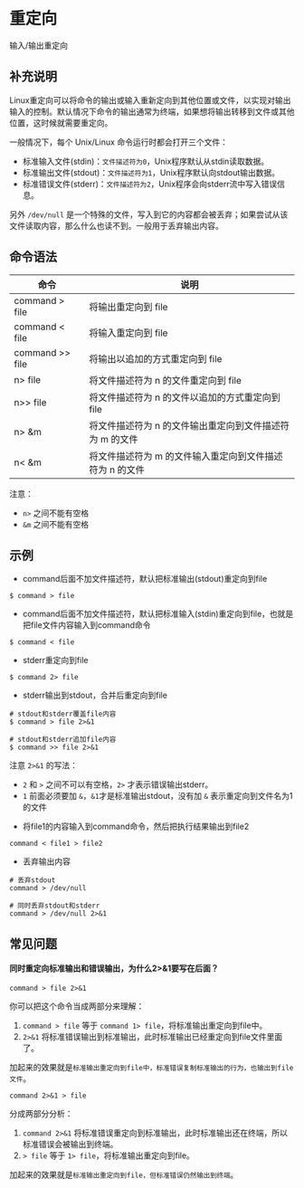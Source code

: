 # 重定向

输入/输出重定向

## 补充说明

Linux重定向可以将命令的输出或输入重新定向到其他位置或文件，以实现对输出输入的控制。默认情况下命令的输出通常为终端，如果想将输出转移到文件或其他位置，这时候就需要重定向。

一般情况下，每个 Unix/Linux 命令运行时都会打开三个文件：

- 标准输入文件(stdin)：`文件描述符为0`，Unix程序默认从stdin读取数据。
- 标准输出文件(stdout)：`文件描述符为1`，Unix程序默认向stdout输出数据。
- 标准错误文件(stderr)：`文件描述符为2`，Unix程序会向stderr流中写入错误信息。

另外 `/dev/null` 是一个特殊的文件，写入到它的内容都会被丢弃；如果尝试从该文件读取内容，那么什么也读不到。一般用于丢弃输出内容。

## 命令语法

| 命令            | 说明                                                     |
| --------------- | -------------------------------------------------------- |
| command > file  | 将输出重定向到 file                                      |
| command < file  | 将输入重定向到 file                                      |
| command >> file | 将输出以追加的方式重定向到 file                          |
| n> file         | 将文件描述符为 n 的文件重定向到 file                     |
| n>> file        | 将文件描述符为 n 的文件以追加的方式重定向到 file         |
| n> &m           | 将文件描述符为 n 的文件输出重定向到文件描述符为 m 的文件 |
| n< &m           | 将文件描述符为 m 的文件输入重定向到文件描述符为 n 的文件 |

注意：

- `n>` 之间不能有空格
- `&m` 之间不能有空格

## 示例

* command后面不加文件描述符，默认把标准输出(stdout)重定向到file

```
$ command > file
```

* command后面不加文件描述符，默认把标准输入(stdin)重定向到file，也就是把file文件内容输入到command命令

```
$ command < file
```

* stderr重定向到file

```
$ command 2> file
```

* stderr输出到stdout，合并后重定向到file

```
# stdout和stderr覆盖file内容
$ command > file 2>&1

# stdout和stderr追加file内容
$ command >> file 2>&1
```

注意 `2>&1` 的写法：

- `2` 和 `>` 之间不可以有空格，`2>` 才表示错误输出stderr。
- `1` 前面必须要加 `&`，`&1`才是标准输出stdout，没有加 `&` 表示重定向到文件名为1的文件

* 将file1的内容输入到command命令，然后把执行结果输出到file2

```
command < file1 > file2
```

* 丢弃输出内容

```
# 丢弃stdout
command > /dev/null

# 同时丢弃stdout和stderr
command > /dev/null 2>&1
```

## 常见问题

#### 同时重定向标准输出和错误输出，为什么2>&1要写在后面？

```
command > file 2>&1
```

你可以把这个命令当成两部分来理解：

1. `command > file` 等于 `command 1> file`，将标准输出重定向到file中。
2. `2>&1` 将标准错误输出到标准输出，此时标准输出已经重定向到file文件里面了。

加起来的效果就是`标准输出重定向到file中，标准错误复制标准输出的行为，也输出到file文件`。

```
command 2>&1 > file
```

分成两部分分析：

1. `command 2>&1` 将标准错误重定向到标准输出，此时标准输出还在终端，所以标准错误会被输出到终端。
2. `> file` 等于 `1> file`，将标准输出重定向到file。

加起来的效果就是`标准输出重定向到file，但标准错误仍然输出到终端`。
